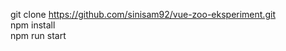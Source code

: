 git clone https://github.com/sinisam92/vue-zoo-eksperiment.git <br>
npm install<br>
npm run start<br>
